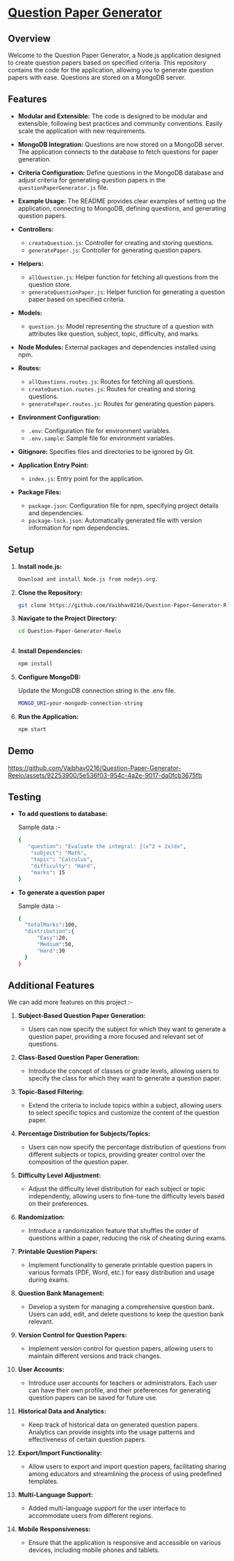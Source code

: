 # [Question Paper Generator](https://question-paper-generator-reelo-frontend.vercel.app/)

## Overview

Welcome to the Question Paper Generator, a Node.js application designed to create question papers based on specified criteria. This repository contains the code for the application, allowing you to generate question papers with ease. Questions are stored on a MongoDB server.

## Features

- **Modular and Extensible:** The code is designed to be modular and extensible, following best practices and community conventions. Easily scale the application with new requirements.

- **MongoDB Integration:** Questions are now stored on a MongoDB server. The application connects to the database to fetch questions for paper generation.

- **Criteria Configuration:** Define questions in the MongoDB database and adjust criteria for generating question papers in the `questionPaperGenerator.js` file.

- **Example Usage:** The README provides clear examples of setting up the application, connecting to MongoDB, defining questions, and generating question papers.

- **Controllers:**
  - `createQuestion.js`: Controller for creating and storing questions.
  - `generatePaper.js`: Controller for generating question papers.

- **Helpers:**
  - `allQuestion.js`: Helper function for fetching all questions from the question store.
  - `generateQuestionPaper.js`: Helper function for generating a question paper based on specified criteria.

- **Models:**
  - `question.js`: Model representing the structure of a question with attributes like question, subject, topic, difficulty, and marks.

- **Node Modules:** External packages and dependencies installed using npm.

- **Routes:**
  - `allQuestions.routes.js`: Routes for fetching all questions.
  - `createQuestion.routes.js`: Routes for creating and storing questions.
  - `generatePaper.routes.js`: Routes for generating question papers.

- **Environment Configuration:**
  - `.env`: Configuration file for environment variables.
  - `.env.sample`: Sample file for environment variables.

- **Gitignore:** Specifies files and directories to be ignored by Git.

- **Application Entry Point:**
  - `index.js`: Entry point for the application.

- **Package Files:**
  - `package.json`: Configuration file for npm, specifying project details and dependencies.
  - `package-lock.json`: Automatically generated file with version information for npm dependencies.


## Setup

1. **Install node.js:**

   ```bash
   Download and install Node.js from nodejs.org.

2. **Clone the Repository:**

   ```bash
   git clone https://github.com/Vaibhav0216/Question-Paper-Generator-Reelo.git

3. **Navigate to the Project Directory:**

   ```bash
   cd Question-Paper-Generator-Reelo
  
4. **Install Dependencies:**
  
   ```bash 
   npm install

5. **Configure MongoDB:**

   Update the MongoDB connection string in the .env file.
   ```bash
   MONGO_URI=your-mongodb-connection-string 

6. **Run the Application:**

   ```bash
   npm start


## Demo

https://github.com/Vaibhav0216/Question-Paper-Generator-Reelo/assets/92253900/5e536f03-954c-4a2e-9017-da0fcb3675fb


## Testing

- **To add questions to database:**

  Sample data :-
  ```bash
  {
     "question": "Evaluate the integral: ∫(x^2 + 2x)dx",
      "subject": "Math",
      "topic": "Calculus",
      "difficulty": "Hard",
      "marks": 15
  }

- **To generate a question paper**

  Sample data :-
  ```bash
  {
    "totalMarks":100,
    "distribution":{
        "Easy":20,
        "Medium":50,
        "Hard":30
    }
  }


## Additional Features
We can add more features on this project :- 

  1. **Subject-Based Question Paper Generation:**
     - Users can now specify the subject for which they   want to generate a question paper, providing a more   focused and relevant set of questions.
  
  2. **Class-Based Question Paper Generation:**
     - Introduce the concept of classes or grade   levels, allowing users to specify the class for which   they want to generate a question paper.
  
  3. **Topic-Based Filtering:**
     - Extend the criteria to include topics within a   subject, allowing users to select specific topics and   customize the content of the question paper.
  
  4. **Percentage Distribution for Subjects/Topics:**
     - Users can now specify the percentage   distribution of questions from different subjects or   topics, providing greater control over the   composition of the question paper.
  
  5. **Difficulty Level Adjustment:**
     - Adjust the difficulty level distribution for   each subject or topic independently, allowing users   to fine-tune the difficulty levels based on their   preferences.
  
  6. **Randomization:**
     - Introduce a randomization feature that shuffles   the order of questions within a paper, reducing the   risk of cheating during exams.
  
  7. **Printable Question Papers:**
     - Implement functionality to generate printable   question papers in various formats (PDF, Word, etc.)   for easy distribution and usage during exams.
  
  8. **Question Bank Management:**
     - Develop a system for managing a comprehensive   question bank. Users can add, edit, and delete   questions to keep the question bank relevant.
  
  9. **Version Control for Question Papers:**
     - Implement version control for question papers,   allowing users to maintain different versions and   track changes.
  
  10. **User Accounts:**
      - Introduce user accounts for teachers or   administrators. Each user can have their own profile,   and their preferences for generating question papers   can be saved for future use.
  
  11. **Historical Data and Analytics:**
      - Keep track of historical data on generated   question papers. Analytics can provide insights into   the usage patterns and effectiveness of certain   question papers.
  
  12. **Export/Import Functionality:**
      - Allow users to export and import question   papers, facilitating sharing among educators and   streamlining the process of using predefined   templates.
  
  13. **Multi-Language Support:**
      - Added multi-language support for the user   interface to accommodate users from different regions.
  
  14. **Mobile Responsiveness:**
      - Ensure that the application is responsive and   accessible on various devices, including mobile   phones and tablets.
